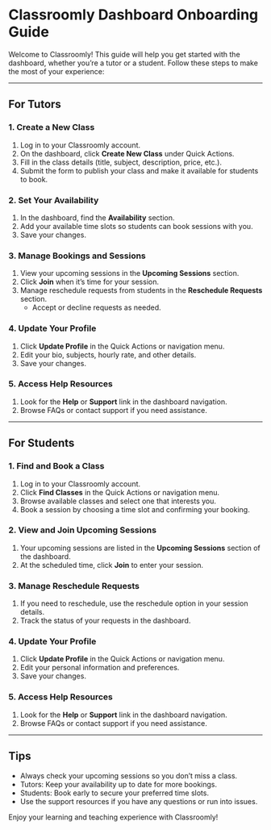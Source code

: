 # Classroomly Dashboard Onboarding Guide

Welcome to Classroomly! This guide will help you get started with the dashboard, whether you’re a tutor or a student. Follow these steps to make the most of your experience:

---

## For Tutors

### 1. Create a New Class
1. Log in to your Classroomly account.
2. On the dashboard, click **Create New Class** under Quick Actions.
3. Fill in the class details (title, subject, description, price, etc.).
4. Submit the form to publish your class and make it available for students to book.

### 2. Set Your Availability
1. In the dashboard, find the **Availability** section.
2. Add your available time slots so students can book sessions with you.
3. Save your changes.

### 3. Manage Bookings and Sessions
1. View your upcoming sessions in the **Upcoming Sessions** section.
2. Click **Join** when it’s time for your session.
3. Manage reschedule requests from students in the **Reschedule Requests** section.
   - Accept or decline requests as needed.

### 4. Update Your Profile
1. Click **Update Profile** in the Quick Actions or navigation menu.
2. Edit your bio, subjects, hourly rate, and other details.
3. Save your changes.

### 5. Access Help Resources
1. Look for the **Help** or **Support** link in the dashboard navigation.
2. Browse FAQs or contact support if you need assistance.

---

## For Students

### 1. Find and Book a Class
1. Log in to your Classroomly account.
2. Click **Find Classes** in the Quick Actions or navigation menu.
3. Browse available classes and select one that interests you.
4. Book a session by choosing a time slot and confirming your booking.

### 2. View and Join Upcoming Sessions
1. Your upcoming sessions are listed in the **Upcoming Sessions** section of the dashboard.
2. At the scheduled time, click **Join** to enter your session.

### 3. Manage Reschedule Requests
1. If you need to reschedule, use the reschedule option in your session details.
2. Track the status of your requests in the dashboard.

### 4. Update Your Profile
1. Click **Update Profile** in the Quick Actions or navigation menu.
2. Edit your personal information and preferences.
3. Save your changes.

### 5. Access Help Resources
1. Look for the **Help** or **Support** link in the dashboard navigation.
2. Browse FAQs or contact support if you need assistance.

---

## Tips
- Always check your upcoming sessions so you don’t miss a class.
- Tutors: Keep your availability up to date for more bookings.
- Students: Book early to secure your preferred time slots.
- Use the support resources if you have any questions or run into issues.

Enjoy your learning and teaching experience with Classroomly!
